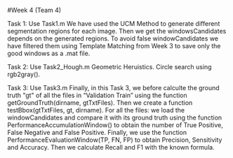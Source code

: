 #Week 4 (Team 4)

Task 1:
Use Task1.m
We have used the UCM Method to generate different segmentation regions for each image. Then we get the windowsCandidates depends on the generated regions.
To avoid false windowCandidates we have filtered them using Template Matching from Week 3 to save only the good windows as a .mat file.

Task 2:
Use Task2_Hough.m
Geometric Heruistics. Circle search using rgb2gray().

Task 3:
Use Task3.m
Finally, in this Task 3, we before calculte the ground truth "gt" of all the files in “Validation Train” using the function getGroundTruth(dirname, gtTxtFiles).
Then we create a function testBbox(gtTxtFiles, gt, dirname).
For all the files: we load the windowCandidates and compare it with its ground truth using the function PerformanceAccumulationWindow() to obtain the number of True Positive, False Negative and False Positive. Finally, we use the function PerformanceEvaluationWindow(TP, FN, FP) to obtain Precision, Sensitivity and Accuracy.
Then we calculate Recall and F1 with the known formula.
